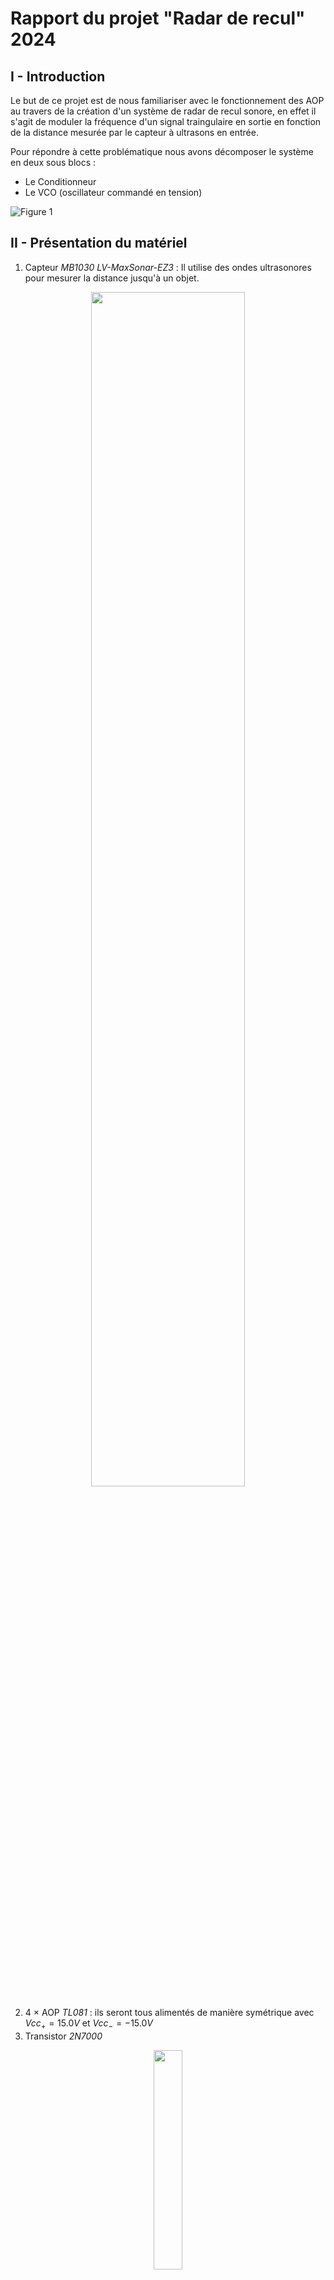 # Rapport du projet "Radar de recul" 2024

## I - Introduction
Le but de ce projet est de nous familiariser avec le fonctionnement des AOP au travers de la création d'un système de radar de recul sonore, en effet il s'agit de moduler la fréquence d'un signal traingulaire en sortie en fonction de la distance mesurée par le capteur à ultrasons en entrée.

Pour répondre à cette problématique nous avons décomposer le système en deux sous blocs :
* Le Conditionneur
* Le VCO (oscillateur commandé en tension)

![Figure 1](image/image.png)

## II - Présentation du matériel

1) Capteur *MB1030 LV-MaxSonar-EZ3* : Il utilise des ondes ultrasonores pour mesurer la distance jusqu'à un objet.

<p align="center">
    <img src="image\image-14.png" width="70%" height="auto">
</p>

2) 4 × AOP *TL081* : ils seront tous alimentés de manière symétrique avec $Vcc_{+} = 15.0V$ et $Vcc_{-} = -15.0V$
3) Transistor *2N7000*

<p align="center">
    <img src="image\image-13.png" width="30%" height="auto">
</p>

4) Condensateur 15nF
5) Résistances
6) Fils de connexion
7) Multimètre
8) Générateur de tension continu (alimentation parallèle)
9) Oscilloscope

## III - Conditionneur
Après nous être dans un premier temps tourné vers un circuit du type "*amplificateur inverseur*" couplé à un "*sommateur*", bien que ce dernier fournissait bien le résultat escompté, on s'est rendu compte qu'il y avait plus simple que d'utiliser deux AOP.

<p align="center">
    <img src="image\image-1.png" width="85%" height="auto">
</p>

<p align="center">
    <img src="image\image-2.png" width="85%" height="auto">
</p>

On a finalement décidé d'utiliser un circuit "*amplificateur inverseur ET sommateur*".

On obtient donc le schéma suivant :

<p align="center">
    <img src="image\image-3.png" width="54%" height="auto">
</p>

On a les équations suivantes :
* $V^+ = \frac{15}{24.8}$
* Potentiel des noeuds en $V-$ :

$$ \frac{Ve-V^-}{R7}+\frac{Vs-V^-}{R8}=0 $$

$$ \frac{Ve}{R7}+\frac{Vs}{R8}=V^+\cdot\frac{R7+R8}{R7 \cdot R8} $$

$$ \frac{Vs}{R8}=V^+\cdot\frac{R7+R8}{R7 \cdot R8}-\frac{Ve}{R7} $$

$$ Vs=V^+\cdot\frac{R7+R8}{R7}-\frac{R8}{R7} \cdot Ve $$

$$ Vs=2.24-2.7 \cdot Ve $$

## IV - Étude des différents blocs élémentaires qui constituent le VCO

### 1. Étude du bloc fonctionnel n°1 :

<p align="center">
    <img src="image\image-5.png" width="60%" height="auto">
</p>

On recherche les équations de fonctionnement de ce système :
* $V^-=V_{s_3}$
* Potentiel des noeuds en $V+$ :

$$ -\frac{V^+}{R4}+\frac{V_{s_1}-V^+}{R5}=0 $$

$$ \frac{V_{s_1}}{R5}=V^+ \cdot \left( \frac{1}{R4} + \frac{1}{R5} \right) $$

$$ \frac{V_{s_1}}{R5}=V^+ \cdot \frac{R4+R5}{R4 \cdot R5} $$

$$ V^+ = V_{s_1} \cdot \frac{R4}{R4 + R5} $$

D'où $\epsilon = V_{s_1} \cdot \frac{R4}{R4 + R5} - V_{s_3}$

$$ \epsilon > 0 \Leftrightarrow V_{sat_+}\cdot \left( \frac{R4}{R4+R5} \right) > V_{s_3} $$

$$ \epsilon < 0 \Leftrightarrow V_{sat_-}\cdot \left( \frac{R4}{R4+R5} \right) < V_{s_3} $$

On peut donc affirmer que les deux tensions seuil sont les suivantes :

$$ V_{seuil_1} = V_{sat_-}\cdot \left( \frac{R4}{R4+R5} \right) $$
$$ V_{seuil_2} = V_{sat_+}\cdot \left( \frac{R4}{R4+R5} \right) $$

Étant donné que l'on a trouvé un résultat plus que satisfaisant avec $R5 = 1k \Omega$ et $R4 = 1.61k \Omega$, on a donc nos deux seuils qui sont égaux à :

$$  V_{seuil_1} = -15V \cdot \left( \frac{1.61}{1.61+1} \right) = -9.25V  $$
$$ V_{seuil_2} = 15V\cdot \left( \frac{1.61}{1.61+1} \right) = 9.25V $$

La relation recherchée entre $R4$ et $R5$ est donc la suivante :

$$ \frac{R4}{R4+R5} = \frac{1.61}{2.61} $$

Par conséquent, en fixant arbitrairement $R4$, on peut déterminer $R5$ aisément :

$$ R5 = \left( \frac{R4 \times 2.61}{1.61} \right) - R4 $$

### 2. Étude du bloc fonctionnel n°2 :

<p align="center">
    <img src="image\image-6.png" width="45%" height="auto">
</p>


Ici on va distinguer deux cas :
* Le transistor commute de telle sorte que l'entrée non inverseuse l'AOP U1 correspond à $V_{e_2}$ c'est à dire $V_{eTRAN} = V_{e_2}$
* Le transistor commute de telle sorte que l'entrée non inverseuse l'AOP U1 correspond à la masse c'est à dire $V_{eTRAN} = 0$

Commençons donc par le premier cas :

* $V_+ = V_{e_2}$
* Potentiel des noeuds en $V_-$ :

$$ \frac{V_{e_2} - V_-}{R2} + \frac{V_{s_2}-V_-}{R3} =0 $$

$$ V_- \cdot \left( \frac{1}{R2}+\frac{1}{R3}\right) = \frac{V_{e_2}}{R2}+\frac{V_{s_2}}{R3} $$

$$ V_{e_2} \cdot \left( \frac{1}{R2} + \frac{1}{R3}\right) - \frac{V_{e_2}}{R2} = \frac{V_{s_2}}{R3} $$

$$ \frac{V_{e_2}}{R3} = \frac{V_{s_2}}{R3} $$

Par conséquent à **l'état haut** on a $V_{e_2} = V_{s_2}$

Si l'on s'intéresse maintenant à **l'état bas** :
* $V_+ = 0$
* Potentiel des noeuds en $V_-$ :

$$ \frac{V_{e_2} - V_-}{R2} + \frac{V_{s_2}-V_-}{R3} =0 $$

$$ \frac{V_{e_2}}{R2}+\frac{V_{s_2}}{R3} = 0 $$

$$ \frac{V_{s_2}}{R3} = -\frac{V_{e_2}}{R2} $$

$$ V_{s_2} = -\frac{R3}{R2} \cdot V_{e_2} $$

On rappelle que l'on cherche à avoir en sortie un signal carré, périodique et symétrique par rapport à 0. Au vu des équations que nous venons de déterminer il est nécessaire de choisir $R3=R2$, de cette façon nous aurons $V_{s_2} = V_{e_2}$ à **l'état haut** et inversement $V_{s_2} = -V_{e_2}$ à **l'état bas**.

Dans toute la suite du projet on définira donc $R3=R2$.

C'est bien ce que l'on retrouve en simulation :

<p align="center">
    <img src="image\image-9.png" width="80%" height="auto">
</p>

### 3. Étude du bloc fonctionnel n°3 :
Il s'agit d'un montage à AOP avec un condensateur dans la boucle de rétroaction.

<p align="center">
    <img src="image\image-7.png" width="60%" height="auto">
</p>

L'expression littérale du courant $i(t)$ circulant dans le condensateur est : $i(t) = \frac{V_{s_2}}{R6}$

$$ \frac{V_{s_2}}{R6} = C \cdot \overset{\circ}{V_c(t)} $$

$$ \Leftrightarrow \overset{\circ}{V_c(t)} = \frac{V_{s_2}}{R6 \cdot C} $$

$$ \Leftrightarrow V_c(t) = \int \frac{V_{s_2}}{R6 \cdot C} dt $$

$$ \Leftrightarrow V_c(t) = \frac{V_{s_2}}{R6 \cdot C} \cdot t $$

On sait aussi que $V_{s_3}(t) = - V_c(t)$. Par exemple avec $V_{s_2} = 2V$ on obtient une pente de $-\frac{V_{s_2}}{C\cdot R6}\cdot t=-\frac{2}{(15\times10^{-9})\times18000} \cdot t=-7407t$ ou bien encore avec $V_{s_2} = -1V$ on obtient une pente de $-\frac{-1}{(15\times10^{-9})\times18000} \cdot t=3703t$.

Ces résultats sont très intéressant car en connaissant la pente que l'on veut obtenir sur le signal de sortie du VCO on peut dimensionner de manière très fidèle $R6$ :

$$ R6=\frac{V_{s_2}}{C \times pente} $$

Ce qui correspond bien aux mesures en simulation :
* Avec $V_{s_2} = 2V$ :

<p align="center">
    <img src="image\image-8.png" width="45%" height="auto">
</p>

* Avec $V_{s_2} = -1V$ :

<p align="center">
    <img src="image\image-4.png" width="55%" height="auto">
</p>

### V - Retour d'expérience
Nous avons identifié les résistances permettant de jouer sur l'amplitude ($R4$) et la fréquence du signal de sortie ($R6$), nous avons donc décidé de faire varier ces valeurs de résistance en utilisant des potentiomètres de $10k\Omega$.

### VI - Résultat final
Après avoir câblé complètement le montage, on obtient le résultat suivant :

<p align="center">
    <img src="image\image-10.jpg" width="70%" height="auto">
</p>

<p align="center">
    <img src="image\image-15.jpg" width="50%" height="auto">
</p>

Pour $D_{min} = 20cm$ soit une tension d'entrée continue de $0.074V$ le signal en sortie affiché sur l'oscilloscope est le suivant :

<p align="center">
    <img src="image\image-11.jpg" width="70%" height="auto">
</p>

Pour $D_{max} = 150cm$ soit une tension d'entrée continue de $0.575V$ le signal en sortie affiché sur l'oscilloscope est le suivant :

<p align="center">
    <img src="image\image-12.jpg" width="70%" height="auto">
</p>
